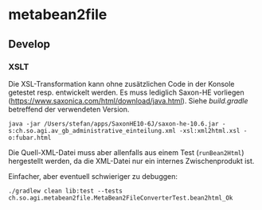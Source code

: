 # metabean2file

## Develop

### XSLT

Die XSL-Transformation kann ohne zusätzlichen Code in der Konsole getestet resp. entwickelt werden. Es muss lediglich Saxon-HE vorliegen (https://www.saxonica.com/html/download/java.html). Siehe _build.gradle_ betreffend der verwendeten Version.

```
java -jar /Users/stefan/apps/SaxonHE10-6J/saxon-he-10.6.jar -s:ch.so.agi.av_gb_administrative_einteilung.xml -xsl:xml2html.xsl -o:fubar.html
```

Die Quell-XML-Datei muss aber allenfalls aus einem Test (`runBean2Html`) hergestellt werden, da die XML-Datei nur ein internes Zwischenprodukt ist.

Einfacher, aber eventuell schwieriger zu debuggen:

```
./gradlew clean lib:test --tests ch.so.agi.metabean2file.MetaBean2FileConverterTest.bean2html_Ok
```